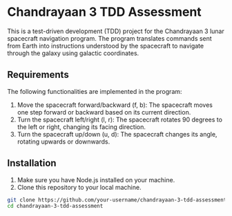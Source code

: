 # Chandrayaan 3 TDD Assessment

This is a test-driven development (TDD) project for the Chandrayaan 3 lunar spacecraft navigation program. The program translates commands sent from Earth into instructions understood by the spacecraft to navigate through the galaxy using galactic coordinates.

## Requirements

The following functionalities are implemented in the program:

1. Move the spacecraft forward/backward (f, b): The spacecraft moves one step forward or backward based on its current direction.
2. Turn the spacecraft left/right (l, r): The spacecraft rotates 90 degrees to the left or right, changing its facing direction.
3. Turn the spacecraft up/down (u, d): The spacecraft changes its angle, rotating upwards or downwards.

## Installation

1. Make sure you have Node.js installed on your machine.
2. Clone this repository to your local machine.

```bash
git clone https://github.com/your-username/chandrayaan-3-tdd-assessment.git
cd chandrayaan-3-tdd-assessment
